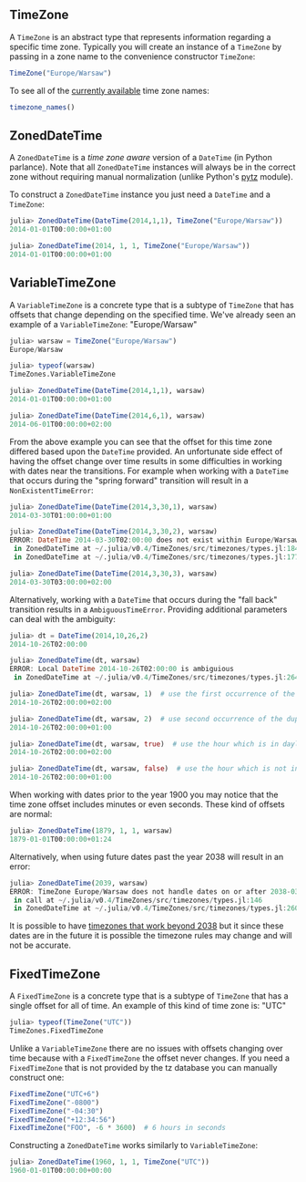 ## TimeZone

A `TimeZone` is an abstract type that represents information regarding a specific time zone. Typically you will create an instance of a `TimeZone` by passing in a zone name to the convenience constructor `TimeZone`:

```julia
TimeZone("Europe/Warsaw")
```

To see all of the [currently available](/faq/#why-are-the-etc-time-zones-unsupported) time zone names:

```julia
timezone_names()
```

## ZonedDateTime

A `ZonedDateTime` is a *time zone aware* version of a `DateTime` (in Python parlance). Note that all `ZonedDateTime` instances will always be in the correct zone without requiring manual normalization (unlike Python's [pytz](http://pytz.sourceforge.net/) module).

To construct a `ZonedDateTime` instance you just need a `DateTime` and a `TimeZone`:

```julia
julia> ZonedDateTime(DateTime(2014,1,1), TimeZone("Europe/Warsaw"))
2014-01-01T00:00:00+01:00

julia> ZonedDateTime(2014, 1, 1, TimeZone("Europe/Warsaw"))
2014-01-01T00:00:00+01:00
```

## VariableTimeZone

A `VariableTimeZone` is a concrete type that is a subtype of `TimeZone` that has offsets that change depending on the specified time. We've already seen an example of a `VariableTimeZone`: "Europe/Warsaw"

```julia
julia> warsaw = TimeZone("Europe/Warsaw")
Europe/Warsaw

julia> typeof(warsaw)
TimeZones.VariableTimeZone

julia> ZonedDateTime(DateTime(2014,1,1), warsaw)
2014-01-01T00:00:00+01:00

julia> ZonedDateTime(DateTime(2014,6,1), warsaw)
2014-06-01T00:00:00+02:00
```

From the above example you can see that the offset for this time zone differed based upon the `DateTime` provided. An unfortunate side effect of having the offset change over time results in some difficulties in working with dates near the transitions. For example when working with a `DateTime` that occurs during the "spring forward" transition will result in a `NonExistentTimeError`:

```julia
julia> ZonedDateTime(DateTime(2014,3,30,1), warsaw)
2014-03-30T01:00:00+01:00

julia> ZonedDateTime(DateTime(2014,3,30,2), warsaw)
ERROR: DateTime 2014-03-30T02:00:00 does not exist within Europe/Warsaw
 in ZonedDateTime at ~/.julia/v0.4/TimeZones/src/timezones/types.jl:184
 in ZonedDateTime at ~/.julia/v0.4/TimeZones/src/timezones/types.jl:177

julia> ZonedDateTime(DateTime(2014,3,30,3), warsaw)
2014-03-30T03:00:00+02:00
```

Alternatively, working with a `DateTime` that occurs during the "fall back" transition results in a `AmbiguousTimeError`. Providing additional parameters can deal with the ambiguity:

```julia
julia> dt = DateTime(2014,10,26,2)
2014-10-26T02:00:00

julia> ZonedDateTime(dt, warsaw)
ERROR: Local DateTime 2014-10-26T02:00:00 is ambiguious
 in ZonedDateTime at ~/.julia/v0.4/TimeZones/src/timezones/types.jl:264

julia> ZonedDateTime(dt, warsaw, 1)  # use the first occurrence of the duplicate hour
2014-10-26T02:00:00+02:00

julia> ZonedDateTime(dt, warsaw, 2)  # use second occurrence of the duplicate hour
2014-10-26T02:00:00+01:00

julia> ZonedDateTime(dt, warsaw, true)  # use the hour which is in daylight saving time
2014-10-26T02:00:00+02:00

julia> ZonedDateTime(dt, warsaw, false)  # use the hour which is not in daylight saving time
2014-10-26T02:00:00+01:00
```

When working with dates prior to the year 1900 you may notice that the time zone offset includes minutes or even seconds. These kind of offsets are normal:

```julia
julia> ZonedDateTime(1879, 1, 1, warsaw)
1879-01-01T00:00:00+01:24
```

Alternatively, when using future dates past the year 2038 will result in an error:

```julia
julia> ZonedDateTime(2039, warsaw)
ERROR: TimeZone Europe/Warsaw does not handle dates on or after 2038-03-28T01:00:00 UTC
 in call at ~/.julia/v0.4/TimeZones/src/timezones/types.jl:146
 in ZonedDateTime at ~/.julia/v0.4/TimeZones/src/timezones/types.jl:260
```

It is possible to have [timezones that work beyond 2038](http://timezonesjl.readthedocs.io/en/stable/faq/#far-future-zoneddatetime-with-variabletimezone) but it since these dates are in the future it is possible the timezone rules may change and will not be accurate.


## FixedTimeZone

A `FixedTimeZone` is a concrete type that is a subtype of `TimeZone` that has a single offset for all of time. An example of this kind of time zone is: "UTC"

```julia
julia> typeof(TimeZone("UTC"))
TimeZones.FixedTimeZone
```

Unlike a `VariableTimeZone` there are no issues with offsets changing over time because with a `FixedTimeZone` the offset never changes. If you need a `FixedTimeZone` that is not provided by the tz database you can manually construct one:

```julia
FixedTimeZone("UTC+6")
FixedTimeZone("-0800")
FixedTimeZone("-04:30")
FixedTimeZone("+12:34:56")
FixedTimeZone("FOO", -6 * 3600)  # 6 hours in seconds
```

Constructing a `ZonedDateTime` works similarly to `VariableTimeZone`:

```julia
julia> ZonedDateTime(1960, 1, 1, TimeZone("UTC"))
1960-01-01T00:00:00+00:00
```
